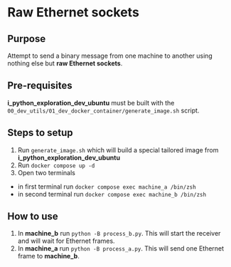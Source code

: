 # Raw Ethernet sockets

## Purpose

Attempt to send a binary message from one machine to another using nothing else but **raw Ethernet sockets**.

## Pre-requisites

**i_python_exploration_dev_ubuntu** must be built with the `00_dev_utils/01_dev_docker_container/generate_image.sh` script.

## Steps to setup

1. Run `generate_image.sh` which will build a special tailored image from **i_python_exploration_dev_ubuntu**
2. Run `docker compose up -d`
3. Open two terminals
  * in first terminal run `docker compose exec machine_a /bin/zsh`
  * in second terminal run `docker compose exec machine_b /bin/zsh`

## How to use

1. In **machine_b** run `python -B process_b.py`. This will start the receiver and will wait for Ethernet frames.
2. In **machine_a** run `python -B process_a.py`. This will send one Ethernet frame to **machine_b**.
